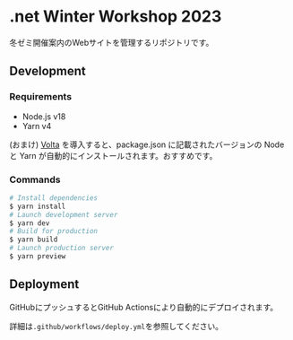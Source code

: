 # .net Winter Workshop 2023

冬ゼミ開催案内のWebサイトを管理するリポジトリです。

## Development

### Requirements

- Node.js v18
- Yarn v4

(おまけ) [Volta](https://volta.sh) を導入すると、package.json に記載されたバージョンの Node と Yarn が自動的にインストールされます。おすすめです。

### Commands

```sh
# Install dependencies
$ yarn install
# Launch development server
$ yarn dev
# Build for production
$ yarn build
# Launch production server
$ yarn preview
```

## Deployment

GitHubにプッシュするとGitHub Actionsにより自動的にデプロイされます。

詳細は`.github/workflows/deploy.yml`を参照してください。
